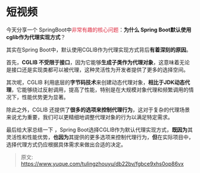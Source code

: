 # 短视频

今天分享一个 SpringBoot中<font style="color:#DF2A3F;">非常有趣的核心问题</font>：**为什么 Spring Boot默认使用cglib作为代理实现方式**？

其实在Spring Boot中，默认使用CGLIB作为代理实现方式背后**有着深刻的原因**。

首先，**CGLIB 不受限于接口**，因为它能够**生成子类作为代理对象**，这意味着无论是接口还是实现类都可以被代理，这种灵活性为开发者提供了更多的选择空间。

其次呢，CGLIB 利用底层的**字节码技术**来创建动态代理对象，**相比于JDK动态代理**，它能够绕过反射调用，提高了性能，特别是在大规模对象代理和频繁调用的情况下，性能优势更为显著。

除此之外，CGLIB 还提供了**很多的选项来控制代理行为**，这对于复杂的代理场景来说尤为重要，我们可以更精细地调整代理对象的行为以满足特定需求。

最后给大家总结一下 ，Spring Boot选择CGLIB作为默认代理实现方式，**既因为**其灵活性和性能优势，**也因为**其提供的更多选项来控制代理行为，**但**在实际项目中，选择代理方式仍应根据具体需求来做出合适的决定。



> 原文: <https://www.yuque.com/tulingzhouyu/db22bv/fgbce9xhs0op86vx>